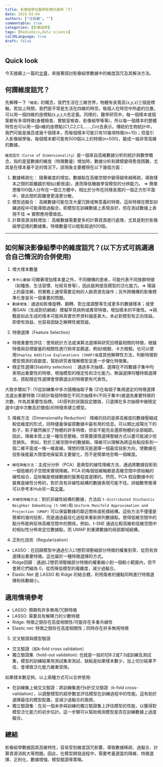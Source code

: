 ```yaml
---
title: 影像組學在醫學影像的運用（下）
date: 2025-03-04
authors: ["沈伯鍵", ""]
commentable: true
categories: [影像組學]
tags: [Radiomics,data science]
isCJKLanguage: true
draft: false
---
```

<!--more-->
## Quick look
今天接續上一篇的[文章](https://dlithub.netlify.app/post/radiomics_1/)，來接著探討影像組學數據中的維度詛咒及其解決方法。

## 何謂維度詛咒？
先解釋一下`「維度」`的概念，我們生活在三維世界，物體有長寬高(x,y,z)三個座標軸，若加上時間，我們是平常是生活在四維的時空。每個人在時空中所處的位置，可以用一個四維的座標點(x,y,z,t)去定義。同樣的，醫學研究中，每一個樣本或個案都有多項特徵(身體檢查、實驗室檢查、影像組學等等)，所以每一個樣本的整體特性也可以用一個n維的座標點(C1,C2,C3,……,Cn)去表示。傳統的生物統計中，我們可能是幾百或幾千個樣本，而每個樣本可能只有10幾項特徵(n=10)；但當引入影像組學後，每個樣本都可能有500個以上的特徵(n>500)，變成一組非常高維的數據。

`維度詛咒（Curse of Dimensionality）`是一個來自高維數據分析的統計與數學概念，指的是當數據的維度（特徵數量）增加時，數據分析和建模變得愈發困難，尤其是在樣本量不足的情況下。該現象主要體現在以下幾個方面：
1. 數據稀疏化：
隨著維度的增加，數據點在高維空間中變得越來越稀疏，導致樣本之間的距離趨於相似(都很遠)，進而降低機器學習模型的分辨能力。 => 簡單想像100個人分布在一個立方體中，相比於分布在同樣長寬的一個正方形平面中，彼此間的距離會更遠更分散。
2. 模型過擬合：
高維數據可能包含大量冗餘或無意義的特徵，這些特徵在模型訓練過程中可能導致過擬合，即模型在訓練數據上表現良好，但在測試數據上表現不佳 => 實際應用價值低。
3. 計算資源消耗增加：
高維數據需要更多的計算資源進行處理，尤其是對於影像組學這樣的數據集，特徵數量可以輕鬆超過500個。

---
## 如何解決影像組學中的維度詛咒？(以下方式可挑選適合自己情況的合併使用)
1. 增大樣本數量
- `多中心數據`:可顯著增加樣本量之外，不同機構的患者，可能代表不同族群特徵（如種族、生活習慣、社經背景等），因此能夠提高模型的泛化能力。=> 理論上的最佳解，但實務上通常需要足夠的人脈資源去操作；另外跨機構的影像標準化會是另一個重要的問題。
- `數據增強`：通過如影像旋轉、翻轉、對比度調整等生成更多的數據樣本；或使用GAN（生成對抗網絡）模擬罕見病例或異常特徵，增加樣本的平衡性。=>挑戰是如此生成的樣本可能與真實世界資料偏差甚大，未必對模型有正向效益。即使有效益，也容易因缺乏解釋性被質疑。
2. 特徵選擇（Feature Selection）
- 特徵重要性評估：使用統計方法或演算法選擇與研究目標最相關的特徵，根據特徵與目標變量的相關性進行排序並篩選，例如t檢驗、卡方檢驗。也可以使用`Shapley Additive Explanations (SHAP)值`或其他解釋性方法，判斷特徵對模型預測的貢獻度，幫助研究者理解模型並進一步優化特徵集。
- 穩定性選擇(Stability selection) ：通過多次抽樣，選擇在不同數據子集中均表現出重要性的特徵，增強模型的穩定性和泛化能力。無論選擇何種特徵選擇法，搭配穩定性選擇會使篩選出的特徵更有代表性。

大致步驟如下:
(1)從訓練集中多次隨機抽取子集
(2)在每個子集用選定的特徵選擇法選出重要特徵
(3)統計每個特徵在不同次抽樣中(不同子集中)被選為重要特徵的次數，作為其重要性指標。
(4)搭判肘狀圖設定閾值，只選擇在多次抽樣中被穩定選中(選中次數高於閾值)的特徵來建立模型。

3. 降維方法（Dimensionality Reduction）
降維的目的是將高維度的數據壓縮成較低維度的形式，同時儘量保留原數據中最有用的信息。可以類比成陽光下的影子，影子雖然展示了物體的許多特徵，但並不能完全還原物體的全部細節。因此，降維本質上是一種信息壓縮，但需要謹慎選擇壓縮方式以盡可能減少信息損失。
例如，對於三維空間中的數據點，降維可以理解為將這些點投影到一個二維平面或一條一維直線。理想的情況是選擇一個最佳投影方向，使數據在投影後能最大限度地保留其主要變化，而不是簡單地忽略一個維度。

- `線性降維方法`：主成分分析（PCA）是典型的線性降維方法，通過將數據投影到一個低維的子空間來實現降維。PCA 的每個低維軸都是高維空間中原始軸的線性組合，這些軸是根據數據的變異程度選擇的。然而，PCA 假設數據中的變異是線性分佈的，對於具有非線性結構的數據表現可能不佳。詳細數學推導可以參考本Hub另一篇[文章](https://dlithub.netlify.app/post/data_pca/)。

- `非線性降維方法`：對於非線性結構的數據，方法如 `t-distributed Stochastic Neighbor Embedding (t-SNE)`和 `Uniform Manifold Approximation and Projection (UMAP)` 可以保留數據的鄰近關係或拓撲結構。這些方法不僅僅是簡單的幾何投影，而是通過最佳化過程來重新排列數據點，使得低維空間中的點分佈能夠反映高維空間中的關係。例如，t-SNE 通過比較高維和低維空間中的相似性分佈來定位數據點，而 UMAP 則重建數據的局部鄰域結構。

4. 正則化技術（Regularization）
- LASSO：在回歸模型中通過引入L1懲罰項壓縮部分特徵的權重到零，從而有效選擇出重要特徵。這也屬於一種特徵選擇的方式。
- Ridge回歸：通過L2懲罰項壓縮部分特徵的權重縮小到一個較小範圍內，但不會將它們縮為 0，從而降低模型的複雜度，減少過擬合。
- Elastic Net 是 LASSO 和 Ridge 的結合體，利用兩者的優點同時進行特徵選擇和係數縮小。

## 適用情境參考
- LASSO: 預期有許多無用/冗餘特徵
- LASSO: 需要具有解釋力的少數特徵
- Ridge: 特徵之間存在高度相關性/可能存在多重共線性
- Elastic net: 特徵之間存在高度相關性；同時存在許多無用特徵

5. 交叉驗證與模型驗證
- 交叉驗證（如k-fold cross validation）
- 獨立驗證集（hold-out validation): 也就是一般的切8:2或7:3成訓練及測試集，模型的訓練結果用測試集來測試，缺點是如果樣本數少，加上切分結果不佳，會導致泛化能力嚴重受限。

如果樣本數足夠，以上兩種方式可以合併使用:
- 在訓練集上做交叉驗證：將訓練集進行k折交叉驗證（k-fold cross-validation），以調整模型的超參數並評估模型在訓練過程中的性能。這有助於選擇最佳的模型配置，並減少過擬合的風險。
- 獨立驗證集：在另一個未參與訓練的獨立驗證集上評估模型的性能，以獲得對模型泛化能力的初步估計。這一步驟可以幫助檢測模型是否在訓練數據上過度擬合。

## 總結
影像組學數據因其高維特性，容易受到維度詛咒影響，導致數據稀疏、過擬合、計算資源消耗大等問題。因此，在模型開發過程中，需要考量適當的降維、特徵選擇、正則化、數據增強、模型驗證等策略。

